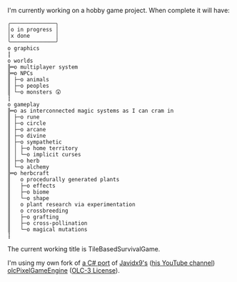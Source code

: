 I'm currently working on a hobby game project.
When complete it will have:
```
╭──────────────╮
│o in progress │
│x done        │
╰──────────────╯
o graphics
┋
o worlds
╠═o multiplayer system
╠═o NPCs
║ ├─o animals
║ ├─o peoples
║ └─o monsters 😲
┋
o gameplay
╠═o as interconnected magic systems as I can cram in
║ ├─o rune
║ ├─o circle
║ ├─o arcane
║ ├─o divine
║ ├─o sympathetic
║ │ ├─o home territory
║ │ └─o implicit curses
║ ├─o herb
║ └─o alchemy
╠═o herbcraft
║   o procedurally generated plants
║   ├─o effects
║   ├─o biome
║   └─o shape
║   o plant research via experimentation
║   o crossbreeding
║   ├─o grafting
║   ├─o cross-pollination
║   └─o magical mutations
┋
```
The current working title is TileBasedSurvivalGame.

I'm using my own fork of [a C# port](github.com/DevChrome/Pixel-Engine) of [Javidx9's](https://onelonecoder.com/) ([his YouTube channel](https://www.youtube.com/channel/UC-yuWVUplUJZvieEligKBkA)) [olcPixelGameEngine](https://github.com/OneLoneCoder/olcPixelGameEngine) ([OLC-3 License](https://github.com/DevChrome/Pixel-Engine/blob/master/Licences.txt)).
